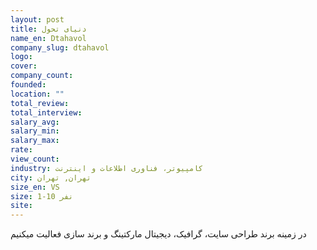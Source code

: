 ```yaml
---
layout: post
title: دنیای تحول
name_en: Dtahavol
company_slug: dtahavol
logo: 
cover: 
company_count:
founded:
location: ""
total_review: 
total_interview: 
salary_avg: 
salary_min: 
salary_max: 
rate: 
view_count: 
industry: کامپیوتر، فناوری اطلاعات و اینترنت
city: تهران, تهران
size_en: VS
size: 1-10 نفر
site: 
---
```


در زمینه برند طراحی سایت، گرافیک، دیجیتال مارکتینگ و برند سازی فعالیت میکنیم
